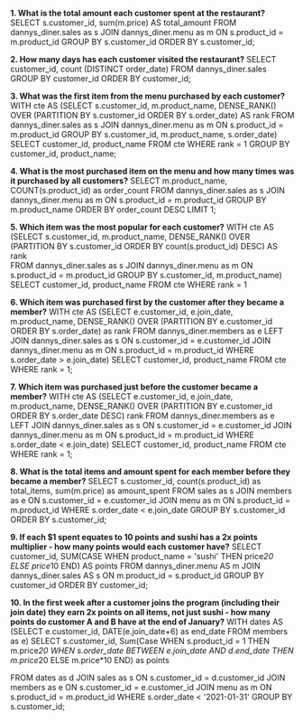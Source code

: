 **1. What is the total amount each customer spent at the restaurant?**
SELECT s.customer_id, sum(m.price) AS total_amount
FROM dannys_diner.sales as s
JOIN dannys_diner.menu as m 
ON s.product_id = m.product_id
GROUP BY s.customer_id
ORDER BY s.customer_id;

**2. How many days has each customer visited the restaurant?**
SELECT customer_id, count (DISTINCT order_date)
FROM dannys_diner.sales 
GROUP BY customer_id
ORDER BY customer_id;

**3. What was the first item from the menu purchased by each customer?**
WITH cte AS (SELECT s.customer_id, m.product_name, DENSE_RANK() OVER (PARTITION BY s.customer_id ORDER BY s.order_date) AS rank
FROM dannys_diner.sales as s
JOIN dannys_diner.menu as m 
ON s.product_id = m.product_id
GROUP BY s.customer_id, m.product_name, s.order_date) 
SELECT customer_id, product_name
FROM cte
WHERE rank = 1
GROUP BY customer_id, product_name;


**4. What is the most purchased item on the menu and how many times was it purchased by all customers?**
SELECT m.product_name, COUNT(s.product_id) as order_count
FROM dannys_diner.sales as s
JOIN dannys_diner.menu as m 
ON s.product_id = m.product_id
GROUP BY m.product_name
ORDER BY order_count DESC
LIMIT 1;


**5. Which item was the most popular for each customer?**
WITH cte AS (SELECT s.customer_id, m.product_name, DENSE_RANK() OVER (PARTITION BY s.customer_id ORDER BY count(s.product_id) DESC) AS rank  
FROM dannys_diner.sales as s
JOIN dannys_diner.menu as m 
ON s.product_id = m.product_id
GROUP BY s.customer_id, m.product_name)
SELECT 
customer_id, product_name
FROM cte
WHERE rank = 1

**6. Which item was purchased first by the customer after they became a member?**
WITH cte AS (SELECT e.customer_id, e.join_date, m.product_name, DENSE_RANK() OVER (PARTITION BY e.customer_id ORDER BY s.order_date) as rank
FROM dannys_diner.members as e
LEFT JOIN dannys_diner.sales as s 
ON s.customer_id = e.customer_id
JOIN dannys_diner.menu as m 
ON s.product_id = m.product_id
WHERE s.order_date > e.join_date)
SELECT customer_id, product_name
FROM cte
WHERE rank = 1;


**7. Which item was purchased just before the customer became a member?**
WITH cte AS (SELECT e.customer_id, e.join_date, m.product_name, DENSE_RANK() OVER (PARTITION BY e.customer_id ORDER BY s.order_date DESC) rank
FROM dannys_diner.members as e
LEFT JOIN dannys_diner.sales as s 
ON s.customer_id = e.customer_id
JOIN dannys_diner.menu as m 
ON s.product_id = m.product_id
WHERE s.order_date < e.join_date)
SELECT customer_id, product_name
FROM cte
WHERE rank = 1;


**8. What is the total items and amount spent for each member before they became a member?**
SELECT s.customer_id, count(s.product_id) as total_items, sum(m.price) as amount_spent
FROM sales as s
JOIN members as e
ON s.customer_id = e.customer_id
JOIN menu as m
ON s.product_id = m.product_id
WHERE s.order_date < e.join_date
GROUP BY s.customer_id
ORDER BY s.customer_id;


**9. If each $1 spent equates to 10 points and sushi has a 2x points multiplier - how many points would each customer have?**
SELECT customer_id, SUM(CASE WHEN product_name = 'sushi' THEN price*20 
							 ELSE price*10
           					 END) AS points
FROM dannys_diner.menu AS m
JOIN dannys_diner.sales AS s 
ON m.product_id = s.product_id
GROUP BY customer_id
ORDER BY customer_id;


**10. In the first week after a customer joins the program (including their join date) they earn 2x points on all items, not just sushi - how many points do customer A and B have at the end of January?**
WITH dates AS (SELECT e.customer_id, DATE(e.join_date+6) as end_date
FROM members as e)
SELECT s.customer_id, Sum(Case WHEN s.product_id = 1 THEN m.price*20
                          	   WHEN s.order_date BETWEEN e.join_date AND d.end_date THEN m.price*20
                               ELSE m.price*10
                          END) as points
                         
FROM dates as d
JOIN sales as s
ON s.customer_id = d.customer_id
JOIN members as e
ON s.customer_id = e.customer_id
JOIN menu as m
ON s.product_id = m.product_id
WHERE s.order_date < '2021-01-31'
GROUP BY s.customer_id;
